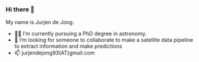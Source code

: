### Hi there 👋

My name is Jurjen de Jong.

- 🔭✨ I’m currently pursuing a PhD degree in astronomy.
- 👯 I’m looking for someone to collaborate to make a satellite data pipeline to extract information and make predictions
- 📫 jurjendejong93(AT)gmail.com

<instagram-link href="https://www.instagram.com/@jurjong" height="15px"></instagram-link>
<linkedin-link href="https://www.linkedin.com/@jurjendejong93" height="15px"></linkedin-link>
